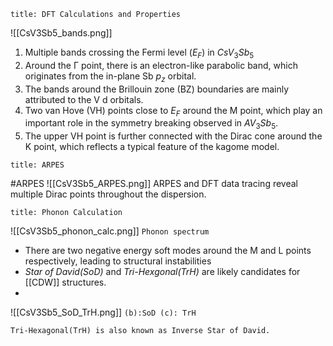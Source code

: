 ```ad-note
title: DFT Calculations and Properties
```

![[CsV3Sb5_bands.png]]

1. Multiple bands crossing the Fermi level ($E_F$) in $CsV_3Sb_5$
2. Around the Γ point, there is an electron-like parabolic band, which originates from the in-plane Sb $p_z$ orbital.
3. The bands around the Brillouin zone (BZ) boundaries are mainly attributed to the V d orbitals.
4. Two van Hove (VH) points close to $E_F$ around the M point, which play an important role in the symmetry breaking observed in $AV_3Sb_5$.
5. The upper VH point is further connected with the Dirac cone around the K point, which reflects a typical feature of the kagome model. 

```ad-note
title: ARPES
```
#ARPES
![[CsV3Sb5_ARPES.png]]
 ARPES and DFT data tracing reveal multiple Dirac points throughout the dispersion. 

```ad-note
title: Phonon Calculation 
```
![[CsV3Sb5_phonon_calc.png]]
`Phonon spectrum`

- There are two negative energy soft modes around the M and L points respectively, leading to structural instabilities 
- *Star of David(SoD)* and *Tri-Hexgonal(TrH)* are likely candidates for [[CDW]] structures.
- 
![[CsV3Sb5_SoD_TrH.png]]
`(b):SoD (c): TrH`

```ad-info
Tri-Hexagonal(TrH) is also known as Inverse Star of David.
```

